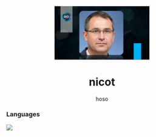 
<div align='center'>
 <img src='./img1.jpg' alt='imge' width='250px'>
 <h1>nicot</h1>
<p>hoso</p>
</div>

<h3>Languages</h3>
<img src='https://skillicons.dev/icons?i=py,aiscript,opencv,cmake,js,html,css,bootstrap' />
